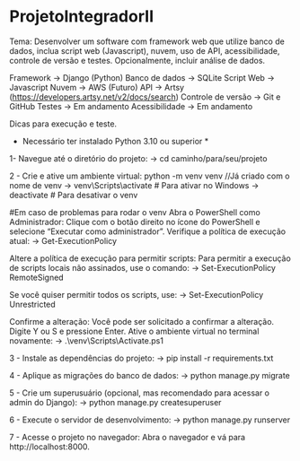 # ProjetoIntegradorII
Tema: Desenvolver um software com framework web que utilize banco de dados, inclua script web (Javascript), nuvem, uso de API, acessibilidade, controle de versão e testes. Opcionalmente, incluir análise de dados.

Framework -> Django (Python)
Banco de dados -> SQLite
Script Web -> Javascript
Nuvem -> AWS (Futuro)
API -> Artsy (https://developers.artsy.net/v2/docs/search)
Controle de versão -> Git e GitHub
Testes -> Em andamento
Acessibilidade -> Em andamento


Dicas para execução e teste.
* Necessário ter instalado Python 3.10 ou superior *

1- Navegue até o diretório do projeto:
-> cd caminho/para/seu/projeto

2 - Crie e ative um ambiente virtual:
python -m venv venv //Já criado com o nome de venv
-> venv\Scripts\activate  # Para ativar no Windows
-> deactivate # Para desativar o venv


#Em caso de problemas para rodar o venv 
Abra o PowerShell como Administrador:
Clique com o botão direito no ícone do PowerShell e selecione “Executar como administrador”.
Verifique a política de execução atual:
-> Get-ExecutionPolicy

Altere a política de execução para permitir scripts:
Para permitir a execução de scripts locais não assinados, use o comando:
-> Set-ExecutionPolicy RemoteSigned

Se você quiser permitir todos os scripts, use:
-> Set-ExecutionPolicy Unrestricted

Confirme a alteração:
Você pode ser solicitado a confirmar a alteração. Digite Y ou S e pressione Enter.
Ative o ambiente virtual no terminal novamente:
-> .\venv\Scripts\Activate.ps1

3 - Instale as dependências do projeto:
-> pip install -r requirements.txt

4 - Aplique as migrações do banco de dados:
-> python manage.py migrate

5 - Crie um superusuário (opcional, mas recomendado para acessar o admin do Django):
-> python manage.py createsuperuser

6 - Execute o servidor de desenvolvimento:
-> python manage.py runserver

7 - Acesse o projeto no navegador: Abra o navegador e vá para http://localhost:8000.
